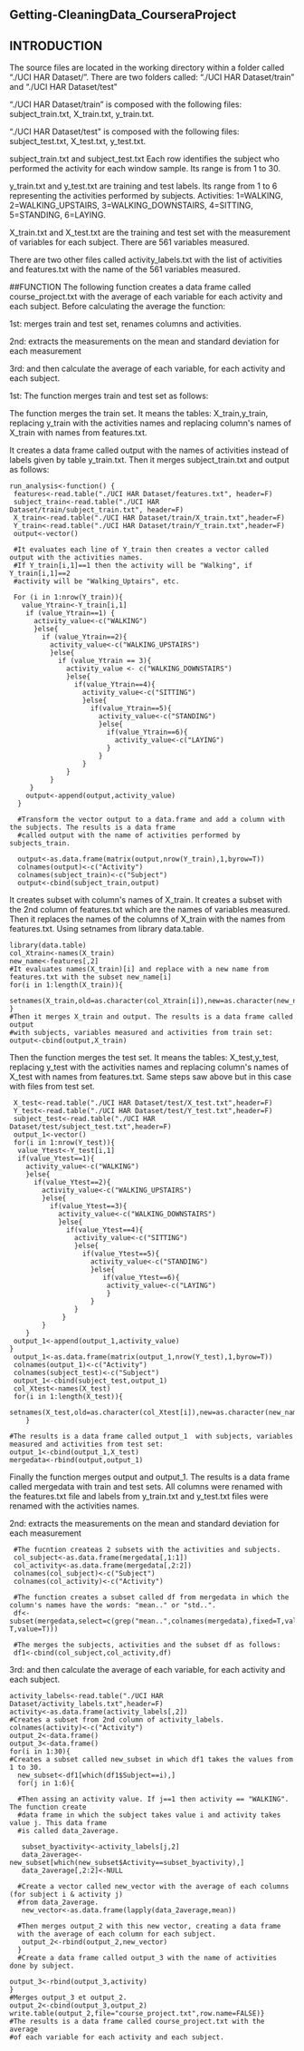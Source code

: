 ## Getting-CleaningData_CourseraProject
## INTRODUCTION
The source files are located in the working directory within a folder called “./UCI HAR Dataset/”. There are two folders called: “./UCI HAR Dataset/train” and “./UCI HAR Dataset/test" 

“./UCI HAR Dataset/train” is composed with the following files: subject_train.txt, X_train.txt, y_train.txt.

“./UCI HAR Dataset/test" is composed with the following files: subject_test.txt, X_test.txt, y_test.txt.

subject_train.txt and subject_test.txt Each row identifies the subject who performed the activity for each window sample. Its range is from 1 to 30. 

y_train.txt and y_test.txt are training and test labels. Its range from 1 to 6 representing the activities performed by subjects. Activities: 1=WALKING, 2=WALKING_UPSTAIRS, 3=WALKING_DOWNSTAIRS, 4=SITTING, 5=STANDING, 6=LAYING.

X_train.txt and X_test.txt are the training and test set with the measurement of variables for each subject. There are 561 variables measured. 

There are two other files called activity_labels.txt with the list of activities and features.txt with the name of the 561 variables measured. 


##FUNCTION
The following function creates a data frame called course_project.txt with the average of each variable for each activity and each subject. Before calculating the average the function:

1st: merges train and test set,  renames columns and activities.

2nd: extracts the measurements on the mean and standard deviation for each measurement

3rd: and then calculate the average of each variable, for each activity and each subject. 

1st: The function merges train and test set as follows:

The function merges the train set. It means the tables: X_train,y_train, replacing y_train with the activities names and replacing column's names of X_train with names from features.txt. 

It creates a data frame called output with the names of activities instead of labels given by table y_train.txt. Then it merges subject_train.txt and output as follows:

<!-- -->

    run_analysis<-function() {
     features<-read.table("./UCI HAR Dataset/features.txt", header=F)
     subject_train<-read.table("./UCI HAR Dataset/train/subject_train.txt", header=F)
     X_train<-read.table("./UCI HAR Dataset/train/X_train.txt",header=F)
     Y_train<-read.table("./UCI HAR Dataset/train/Y_train.txt",header=F)
     output<-vector()
     
     #It evaluates each line of Y_train then creates a vector called output with the activities names. 
     #If Y_train[i,1]==1 then the activity will be "Walking", if Y_train[i,1]==2 
     #activity will be "Walking_Uptairs", etc.
     
     For (i in 1:nrow(Y_train)){
       value_Ytrain<-Y_train[i,1]
        if (value_Ytrain==1) {
          activity_value<-c("WALKING")
          }else{
            if (value_Ytrain==2){
              activity_value<-c("WALKING_UPSTAIRS")
              }else{
                if (value_Ytrain == 3){
                  activity_value <- c("WALKING_DOWNSTAIRS")
                  }else{
                    if(value_Ytrain==4){
                      activity_value<-c("SITTING")
                      }else{
                        if(value_Ytrain==5){
                          activity_value<-c("STANDING")
                          }else{
                            if(value_Ytrain==6){
                              activity_value<-c("LAYING")
                            }
                          }
                      }
                  }
              }
         }
        output<-append(output,activity_value)
      }
      
      #Transform the vector output to a data.frame and add a column with the subjects. The results is a data frame 
      #called output with the name of activities performed by subjects_train.
      
      output<-as.data.frame(matrix(output,nrow(Y_train),1,byrow=T))
      colnames(output)<-c("Activity")
      colnames(subject_train)<-c("Subject")
      output<-cbind(subject_train,output)

It creates subset with column's names of X_train. It creates a subset with the 2nd column of features.txt which are the names of variables measured. Then it replaces the names of the columns of X_train with the names from features.txt. Using setnames from library data.table.

<!-- -->

    library(data.table)
    col_Xtrain<-names(X_train)
    new_name<-features[,2]
    #It evaluates names(X_train)[i] and replace with a new name from features.txt with the subset new_name[i]
    for(i in 1:length(X_train)){
        setnames(X_train,old=as.character(col_Xtrain[i]),new=as.character(new_name[i]))
    }
    #Then it merges X_train and output. The results is a data frame called output 
    #with subjects, variables measured and activities from train set:
    output<-cbind(output,X_train)

Then the function merges the test set. It means the tables: X_test,y_test, replacing y_test with the activities names and replacing column's names of X_test with names from features.txt. Same steps saw above but in this case with files from test set.

<!-- -->

     X_test<-read.table("./UCI HAR Dataset/test/X_test.txt",header=F)
     Y_test<-read.table("./UCI HAR Dataset/test/Y_test.txt",header=F)
     subject_test<-read.table("./UCI HAR Dataset/test/subject_test.txt",header=F)
     output_1<-vector()
     for(i in 1:nrow(Y_test)){
      value_Ytest<-Y_test[i,1]
      if(value_Ytest==1){
        activity_value<-c("WALKING")
        }else{
          if(value_Ytest==2){
            activity_value<-c("WALKING_UPSTAIRS")
            }else{
              if(value_Ytest==3){
                activity_value<-c("WALKING_DOWNSTAIRS")
                }else{
                  if(value_Ytest==4){
                    activity_value<-c("SITTING")
                    }else{
                      if(value_Ytest==5){
                        activity_value<-c("STANDING")
                        }else{
                           if(value_Ytest==6){
                            activity_value<-c("LAYING")
                            }
                        }
                    }
                 }
            }
        }
     output_1<-append(output_1,activity_value)
    }
     output_1<-as.data.frame(matrix(output_1,nrow(Y_test),1,byrow=T))
     colnames(output_1)<-c("Activity")
     colnames(subject_test)<-c("Subject")
     output_1<-cbind(subject_test,output_1)
     col_Xtest<-names(X_test)
     for(i in 1:length(X_test)){
        setnames(X_test,old=as.character(col_Xtest[i]),new=as.character(new_name[i]))
        }
        
    #The results is a data frame called output_1  with subjects, variables measured and activities from test set:
    output_1<-cbind(output_1,X_test)
    mergedata<-rbind(output,output_1)

Finally the function merges output and output_1. The results is a data frame called mergedata with train and test sets. All columns were renamed with the features.txt file and labels from y_train.txt and y_test.txt files were renamed with the activities names. 

2nd: extracts the measurements on the mean and standard deviation for each measurement

<!-- -->

     #The fucntion createas 2 subsets with the activities and subjects.
     col_subject<-as.data.frame(mergedata[,1:1])
     col_activity<-as.data.frame(mergedata[,2:2])
     colnames(col_subject)<-c("Subject")
     colnames(col_activity)<-c("Activity")
     
     #The function creates a subset called df from mergedata in which the column's names have the words: "mean.." or "std..".
     df<-subset(mergedata,select=c(grep("mean..",colnames(mergedata),fixed=T,value=T),grep("std..",colnames(mergedata),fixed=      T,value=T)))
     
     #The merges the subjects, activities and the subset df as follows:
     df1<-cbind(col_subject,col_activity,df)

3rd: and then calculate the average of each variable, for each activity and each subject. 

<!-- -->

    activity_labels<-read.table("./UCI HAR Dataset/activity_labels.txt",header=F)
    activity<-as.data.frame(activity_labels[,2])
    #Creates a subset from 2nd column of activity_labels.
    colnames(activity)<-c("Activity")
    output_2<-data.frame()
    output_3<-data.frame()
    for(i in 1:30){
    #Creates a subset called new_subset in which df1 takes the values from 1 to 30.
      new_subset<-df1[which(df1$Subject==i),]
      for(j in 1:6){
      
      #Then assing an activity value. If j==1 then activity == "WALKING". The function create 
      #data frame in which the subject takes value i and activity takes value j. This data frame
      #is called data_2average.
      
       subset_byactivity<-activity_labels[j,2]
       data_2average<-new_subset[which(new_subset$Activity==subset_byactivity),]
       data_2average[,2:2]<-NULL
       
      #Create a vector called new_vector with the average of each columns (for subject i & activity j) 
      #from data_2average. 
       new_vector<-as.data.frame(lapply(data_2average,mean))
     
      #Then merges output_2 with this new vector, creating a data frame 
      with the average of each column for each subject.
       output_2<-rbind(output_2,new_vector)
      }
      #Create a data frame called output_3 with the name of activities done by subject. 
      
    output_3<-rbind(output_3,activity)
    }
    #Merges output_3 et output_2.
    output_2<-cbind(output_3,output_2)
    write.table(output_2,file="course_project.txt",row.name=FALSE)}
    #The results is a data frame called course_project.txt with the average 
    #of each variable for each activity and each subject. 
